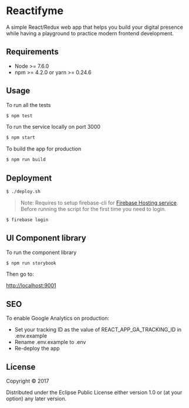 # Reactifyme

A simple React/Redux web app that helps you build your digital presence
while having a playground to practice modern frontend development.

## Requirements

* Node >= 7.6.0
* npm >= 4.2.0 or yarn >= 0.24.6

## Usage

To run all the tests

``` bash
$ npm test
```


To run the service locally on port 3000

``` bash
$ npm start
```

To build the app for production

``` bash
$ npm run build
```

## Deployment

``` bash
$ ./deploy.sh
```

> Note: Requires to setup firebase-cli for
[Firebase Hosting service](https://firebase.google.com/docs/hosting/quickstart).
Before running the script for the first time you need to login.
``` bash
$ firebase login
```

## UI Component library

To run the component library

``` bash
$ npm run storybook
```

Then go to:

[http://localhost:9001](http://localhost:9001)

## SEO
To enable Google Analytics on production:
* Set your tracking ID as the value of REACT_APP_GA_TRACKING_ID in .env.example
* Rename .env.example to .env
* Re-deploy the app

## License

Copyright © 2017

Distributed under the Eclipse Public License either version 1.0 or (at
your option) any later version.
